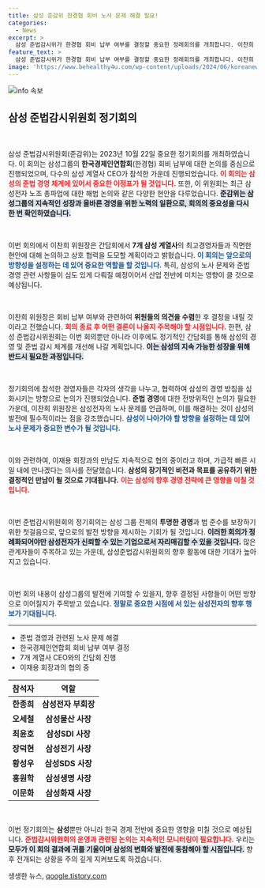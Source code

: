 ```yaml
---
title: 삼성 준감위 한경협 회비 노사 문제 해결 필요!
categories:
  - News
excerpt: >
  삼성 준법감시위가 한경협 회비 납부 여부를 결정할 중요한 정례회의를 개최합니다. 이찬희 위원장은 노사 문제와 준법 경영의 심도 있는 논의도 예고, 삼성의 미래가 걸린 순간에 이목이 집중되고 있습니다!
feature_text: >
  삼성 준법감시위가 한경협 회비 납부 여부를 결정할 중요한 정례회의를 개최합니다. 이찬희 위원장은 노사 문제와 준법 경영의 심도 있는 논의도 예고, 삼성의 미래가 걸린 순간에 이목이 집중되고 있습니다!
image: 'https://www.behealthy4u.com/wp-content/uploads/2024/06/koreanews.jpg'
---
```


<p><img src="https://www.behealthy4u.com/wp-content/uploads/2024/06/koreanews.jpg" alt="info 속보" /></p>

<h2 data-ke-size="size26">삼성 준법감시위원회 정기회의</h2>

<p data-ke-size="size16">&nbsp;</p>

<p>삼성 준법감시위원회(준감위)는 2023년 10월 22일 중요한 정기회의를 개최하였습니다. 이 회의는 삼성그룹의 <b>한국경제인연합회</b>(한경협) 회비 납부에 대한 논의를 중심으로 진행되었으며, 다수의 삼성 계열사 CEO가 참석한 가운데 진행되었습니다. <b><span style="color: #ee2323;">이 회의는 삼성의 준법 경영 체계에 있어서 중요한 이정표가 될 것입니다.</span></b> 또한, 이 위원회는 최근 삼성전자 노조 총파업에 대한 해법 논의와 같은 다양한 현안을 다루었습니다. <b><span style="background-color: #21538527;">준감위는 삼성그룹의 지속적인 성장과 올바른 경영을 위한 노력의 일환으로, 회의의 중요성을 다시 한 번 확인하였습니다.</span></b></p>

<p data-ke-size="size16">&nbsp;</p>

<p>이번 회의에서 이찬희 위원장은 간담회에서 <b>7개 삼성 계열사</b>의 최고경영자들과 직면한 현안에 대해 논의하고 상호 협력을 도모할 계획이라고 밝혔습니다. <b><span style="color: #1a5490;">이 회의는 앞으로의 방향성을 설정하는 데 있어 중요한 역할을 할 것입니다.</span></b> 특히, 삼성의 노사 문제와 준법 경영 관련 사항들이 심도 있게 다뤄질 예정이어서 산업 전반에 미치는 영향이 클 것으로 예상됩니다. </p>

<p data-ke-size="size16">&nbsp;</p>

<p>이찬희 위원장은 회비 납부 여부와 관련하여 <b>위원들의 의견을 수렴</b>한 후 결정을 내릴 것이라고 전했습니다. <b><span style="color: #ee2323;">회의 종료 후 어떤 결론이 나올지 주목해야 할 시점입니다.</span></b> 한편, 삼성 준법감시위원회는 이번 회의뿐만 아니라 이후에도 정기적인 간담회를 통해 삼성의 경영 및 준법 감시 체계를 개선해 나갈 계획입니다. <b><span style="background-color: #21538527;">이는 삼성의 지속 가능한 성장을 위해 반드시 필요한 과정입니다.</span></b></p>

<p data-ke-size="size16">&nbsp;</p>

<p>정기회의에 참석한 경영자들은 각자의 생각을 나누고, 협력하여 삼성의 경영 방침을 심화시키는 방향으로 논의가 진행되었습니다. <b>준법 경영</b>에 대한 전방위적인 논의가 필요한 가운데, 이찬희 위원장은 삼성전자의 노사 문제를 언급하며, 이를 해결하는 것이 삼성의 발전에 필수적이라는 점을 강조했습니다. <b><span style="color: #1a5490;">삼성이 나아가야 할 방향을 설정하는 데 있어 노사 문제가 중요한 변수가 될 것입니다.</span></b></p>

<p data-ke-size="size16">&nbsp;</p>

<p>이와 관련하여, 이재용 회장과의 만남도 지속적으로 협의 중이라고 하며, 가급적 빠른 시일 내에 만나겠다는 의사를 전달했습니다. <b>삼성의 장기적인 비전과 목표를 공유하기 위한 결정적인 만남이 될 것으로 기대됩니다.</b> <b><span style="color: #ee2323;">이는 삼성의 향후 경영 전략에 큰 영향을 미칠 것입니다.</span></b></p>

<p data-ke-size="size16">&nbsp;</p>

<p>이번 준법감시위원회의 정기회의는 삼성 그룹 전체의 <b>투명한 경영</b>과 법 준수를 보장하기 위한 첫걸음으로, 앞으로의 발전 방향을 제시하는 기회가 될 것입니다. <b><span style="background-color: #21538527;">이러한 회의가 정례화되어야만 삼성전자가 신뢰할 수 있는 기업으로서 자리매김할 수 있을 것입니다.</span></b> 많은 관계자들이 주목하고 있는 가운데, 삼성준법감시위원회의 향후 활동에 대한 기대가 높아지고 있습니다. </p>

<p data-ke-size="size16">&nbsp;</p>

<p>이번 회의 내용이 삼성그룹의 발전에 기여할 수 있을지, 향후 결정된 사항들이 어떤 방향으로 이어질지가 주목받고 있습니다. <b><span style="color: #1a5490;">정말로 중요한 시점에 서 있는 삼성전자의 향후 행보가 기대됩니다.</span></b></p>

<hr>

<ul>
    <li>준법 경영과 관련된 노사 문제 해결</li>
    <li>한국경제인연합회 회비 납부 여부 결정</li>
    <li>7개 계열사 CEO와의 간담회 진행</li>
    <li>이재용 회장과의 협의 중</li>
</ul>

<table>
    <thead>
        <tr>
            <th style="text-align: center; height: 17px;"><b>참석자</b></th>
            <th style="text-align: center; height: 17px;"><b>역할</b></th>
        </tr>
    </thead>
    <tbody>
        <tr>
            <td style="text-align: center; height: 17px;"><b>한종희</b></td>
            <td style="text-align: center; height: 17px;"><b>삼성전자 부회장</b></td>
        </tr>
        <tr>
            <td style="text-align: center; height: 17px;"><b>오세철</b></td>
            <td style="text-align: center; height: 17px;"><b>삼성물산 사장</b></td>
        </tr>
        <tr>
            <td style="text-align: center; height: 17px;"><b>최윤호</b></td>
            <td style="text-align: center; height: 17px;"><b>삼성SDI 사장</b></td>
        </tr>
        <tr>
            <td style="text-align: center; height: 17px;"><b>장덕현</b></td>
            <td style="text-align: center; height: 17px;"><b>삼성전기 사장</b></td>
        </tr>
        <tr>
            <td style="text-align: center; height: 17px;"><b>황성우</b></td>
            <td style="text-align: center; height: 17px;"><b>삼성SDS 사장</b></td>
        </tr>
        <tr>
            <td style="text-align: center; height: 17px;"><b>홍원학</b></td>
            <td style="text-align: center; height: 17px;"><b>삼성생명 사장</b></td>
        </tr>
        <tr>
            <td style="text-align: center; height: 17px;"><b>이문화</b></td>
            <td style="text-align: center; height: 17px;"><b>삼성화재 사장</b></td>
        </tr>
    </tbody>
</table>

<p data-ke-size="size16">&nbsp;</p>

<p>이번 정기회의는 <b>삼성</b>뿐만 아니라 한국 경제 전반에 중요한 영향을 미칠 것으로 예상됩니다. <b><span style="color: #ee2323;">준법감시위원회의 운영과 관련된 논의는 지속적인 모니터링이 필요합니다.</span></b> 우리는 <b><span style="background-color: #21538527;">모두가 이 회의 결과에 귀를 기울이며 삼성의 변화와 발전에 동참해야 할 시점입니다.</span></b> 향후 전개되는 상황을 주의 깊게 지켜보도록 하겠습니다.</p>
생생한 뉴스, <a href="https://qoogle.tistory.com" rel="dofollow">qoogle.tistory.com</a>


